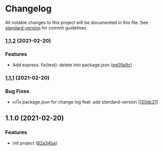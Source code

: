 # Changelog

All notable changes to this project will be documented in this file. See [standard-version](https://github.com/conventional-changelog/standard-version) for commit guidelines.

### [1.1.2](https://github.com/kokjwdev/test-project/compare/v1.1.1...v1.1.2) (2021-02-20)


### Features

* Add express. fix(test): delete into package.json ([ee09a9c](https://github.com/kokjwdev/test-project/commit/ee09a9c38d60373eeb1bddf9841a3a60027e6f43))

### [1.1.1](https://github.com/kokjwdev/test-project/compare/v1.1.0...v1.1.1) (2021-02-20)


### Bug Fixes

* แก้ไข package.json for change log feat: add standard-version  ([120dc21](https://github.com/kokjwdev/test-project/commit/120dc21cda3f882a2628b54f070ba796db5090d1))

## 1.1.0 (2021-02-20)


### Features

* init project ([82a34ba](https://github.com/kokjwdev/test-project/commit/82a34ba505c795ac25c892ab0d6f10435e1640f2))

